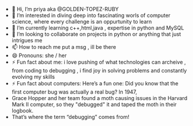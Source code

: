 - 👋 Hi, I’m priya aka  @GOLDEN-TOPEZ-RUBY
- 👀 I’m interested in diving deep into fascinating worls of computer science, where every challenge is an oppurtunity to learn
- 🌱 I’m currently learning c++,html,java , expertise in python and MySQL
- 💞️ I’m looking to collaborate on projects in python or anything that just intrigues me 
- 📫 How to reach me put a msg , ill be there
- 😄 Pronouns: she / her
- ⚡ Fun fact about me: i love pushing of what technologies can archeive , from coding to debugging , i find joy in solving problems and constantly evolving my skills
-  ⚡ Fun fact about computers: Here’s a fun one: Did you know that the first computer bug was actually a real bug? In 1947,
-  Grace Hopper and her team found a moth causing issues in the Harvard Mark II computer, so they "debugged" it and taped the moth in their logbook.
-  That’s where the term “debugging” comes from! 

<!---
GOLDEN-TOPEZ-RUBY/GOLDEN-TOPEZ-RUBY is a ✨ special ✨ repository because its `README.md` (this file) appears on your GitHub profile.
You can click the Preview link to take a look at your changes.
--->
